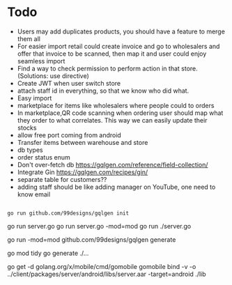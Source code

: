 # Todo

- Users may add duplicates products, you should have a feature to merge them all
- For easier import retail could create invoice and go to wholesalers and offer that invoice to be scanned, then map it and user could enjoy seamless import
- Find a way to check permission to perform action in that store. (Solutions: use directive)
- Create JWT when user switch store
- attach staff id in everything, so that we know who did what.
- Easy import
- marketplace for items like wholesalers where people could to orders
- In marketplace,QR code scanning when ordering user should map what they order to what correlates. This way we can
  easily update their stocks
- allow free port coming from android
- Transfer items between warehouse and store
- db types
- order status enum
- Don't over-fetch db https://gqlgen.com/reference/field-collection/
- Integrate Gin https://gqlgen.com/recipes/gin/
- separate table for customers??
- adding staff should be like adding manager on YouTube, one need to know email

```console

go run github.com/99designs/gqlgen init

```

go run server.go go run server.go -mod=mod go run ./server.go

go run -mod=mod github.com/99designs/gqlgen generate

go mod tidy go generate ./...

go get -d golang.org/x/mobile/cmd/gomobile gomobile bind -v -o ../client/packages/server/android/libs/server.aar
-target=android ./lib
